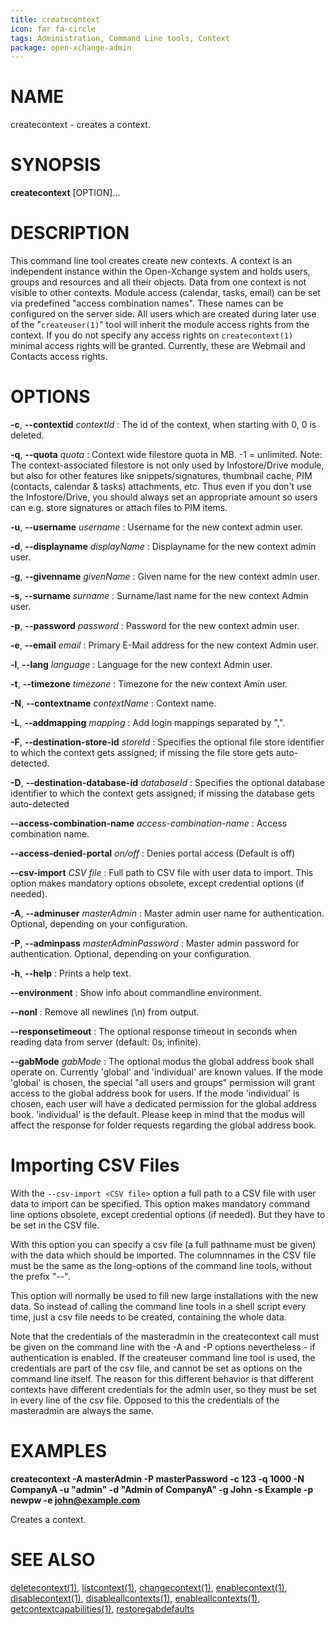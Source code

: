 ```yaml
---
title: createcontext
icon: far fa-circle
tags: Administration, Command Line tools, Context
package: open-xchange-admin
---
```


# NAME

createcontext - creates a context.

# SYNOPSIS

**createcontext** [OPTION]...

# DESCRIPTION

This command line tool creates create new contexts. A context is an independent instance within the Open-Xchange system and holds users, groups and resources and all their objects. Data from one context is not visible to other contexts. Module access (calendar, tasks, email) can be set via predefined "access combination names". These names can be configured on the server side. All users which are created during later use of the "`createuser(1)`" tool will inherit the module access rights from the context. If you do not specify any access rights on `createcontext(1)` minimal access rights will be granted. Currently, these are Webmail and Contacts access rights.

# OPTIONS

**-c**, **--contextid** *contextId*
: The id of the context, when starting with 0, 0 is deleted.

**-q**, **--quota** *quota*
: Context wide filestore quota in MB. -1 = unlimited. Note: The context-associated filestore is not only used by Infostore/Drive module, but also for other features like snippets/signatures, thumbnail cache, PIM (contacts, calendar & tasks) attachments, etc. Thus even if you don't use the Infostore/Drive, you should always set an appropriate amount so users can e.g. store signatures or attach files to PIM items. 

**-u**, **--username** *username*
: Username for the new context admin user.

**-d**, **--displayname** *displayName*
: Displayname for the new context admin user.

**-g**, **--givenname** *givenName*
: Given name for the new context admin user.

**-s**, **--surname** *surname*
: Surname/last name for the new context Admin user.

**-p**, **--password** *password*
: Password for the new context admin user.

**-e**, **--email** *email*
: Primary E-Mail address for the new context Admin user.

**-l**, **--lang** *language*
: Language for the new context Admin user.

**-t**, **--timezone** *timezone*
: Timezone for the new context Amin user.

**-N**, **--contextname** *contextName*
: Context name.

**-L**, **--addmapping** *mapping*
: Add login mappings separated by ",".

**-F**, **--destination-store-id** *storeId*
: Specifies the optional file store identifier to which the context gets assigned; if missing the file store gets auto-detected.

**-D**, **--destination-database-id** *databaseId*
: Specifies the optional database identifier to which the context gets assigned; if missing the database gets auto-detected

**--access-combination-name** *access-combination-name*
: Access combination name.

**--access-denied-portal** *on/off*
: Denies portal access (Default is off)

**--csv-import** *CSV file*
: Full path to CSV file with user data to import. This option makes mandatory options obsolete, except credential options (if needed). 

**-A**, **--adminuser** *masterAdmin*
: Master admin user name for authentication. Optional, depending on your configuration.

**-P**, **--adminpass** *masterAdminPassword*
: Master admin password for authentication. Optional, depending on your configuration.

**-h**, **--help**
: Prints a help text.

**--environment**
: Show info about commandline environment.

**--nonl**
: Remove all newlines (\\n) from output.

**--responsetimeout**
: The optional response timeout in seconds when reading data from server (default: 0s; infinite).

**--gabMode** *gabMode*
: The optional modus the global address book shall operate on. Currently 'global' and 'individual' are known values. If the mode 'global' is chosen, the special "all users and groups" permission will grant access to the global address book for users. If the mode 'individual' is chosen, each user will have a dedicated permission for the global address book. 'individual' is the default. Please keep in mind that the modus will affect the response for folder requests regarding the global address book.

# Importing CSV Files
With the `--csv-import <CSV file>` option a full path to a CSV file with user data to import can be specified. This option makes mandatory command line options obsolete, except credential options (if needed). But they have to be set in the CSV file.

With this option you can specify a csv file (a full pathname must be given) with the data which should be imported. The columnnames in the CSV file must be the same as the long-options of the command line tools, without the prefix "--".

This option will normally be used to fill new large installations with the new data. So instead of calling the command line tools in a shell script every time, just a csv file needs to be created, containing the whole data.

Note that the credentials of the masteradmin in the createcontext call must be given on the command line with the -A and -P options nevertheless - if authentication is enabled. If the createuser command line tool is used, the credentials are part of the csv file, and cannot be set as options on the command line itself. The reason for this different behavior is that different contexts have different credentials for the admin user, so they must be set in every line of the csv file. Opposed to this the credentials of the masteradmin are always the same. 

# EXAMPLES

**createcontext -A masterAdmin -P masterPassword -c 123 -q 1000 -N CompanyA -u "admin" -d "Admin of CompanyA" -g John -s Example -p newpw -e john@example.com**

Creates a context.

# SEE ALSO

[deletecontext(1)](deletecontext), [listcontext(1)](listcontext), [changecontext(1)](changecontext), [enablecontext(1)](enablecontext), [disablecontext(1)](disablecontext), [disableallcontexts(1)](disableallcontexts), [enableallcontexts(1)](enableallcontexts), [getcontextcapabilities(1)](getcontextcapabilities), [restoregabdefaults](1)